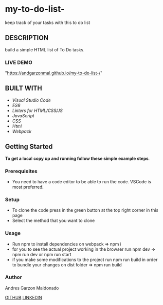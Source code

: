 # my-to-do-list-
keep track of your tasks with this to do list 

## DESCRIPTION
build a simple HTML list of To Do tasks.

### LIVE DEMO

"https://andgarzonmal.github.io/my-to-do-list-/"

## BUILT WITH
- *Visual Studio Code*
- *ES6*
- *Linters for HTML/CSS/JS*
- *JavaScript*
- *CSS*
- *Html*
- *Webpack*

## Getting Started

**To get a local copy up and running follow these simple example steps**.

### Prerequisites

- You need to have a code editor to be able to run the code. VSCode is most preferred.

### Setup

- To clone the code press in the green button at the top right corner in this page
- Select the method that you want to clone

### Usage

- Run npm to install dependencies on webpack => npm i
- for you to see the actual project working in the browser run npm dev => npm run dev or npm run start
- if you make some modifications to the project run npm run build in order to bundle your changes on dist folder => npm run build 

### Author

Andres Garzon Maldonado
    
  [GITHUB](https://github.com/andgarzonmal)
  [LINKEDIN](https://www.linkedin.com/in/andres-garzon-maldonado-951a2a180/)
